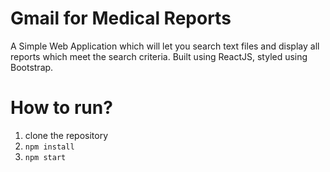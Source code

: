 # Gmail for Medical Reports

A Simple Web Application which will let you search text files and display all reports which meet the search criteria. Built using ReactJS, styled using Bootstrap.

# How to run?

1. clone the repository
2. `npm install`
3. `npm start`
